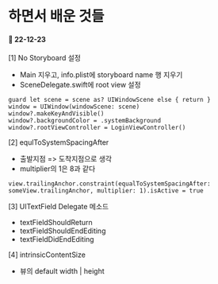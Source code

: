 # 하면서 배운 것들

#### 🥑 22-12-23

[1] No Storyboard 설정
- Main 지우고, info.plist에 storyboard name 행 지우기
- SceneDelegate.swift에 root view 설정
```
guard let scene = scene as? UIWindowScene else { return }
window = UIWindow(windowScene: scene)
window?.makeKeyAndVisible()
window?.backgroundColor = .systemBackground
window?.rootViewController = LoginViewController()
```
[2] equlToSystemSpacingAfter
- 출발지점 => 도착지점으로 생각
- multiplier의 1은 8과 같다
```
view.trailingAnchor.constraint(equalToSystemSpacingAfter: someView.trailingAnchor, multiplier: 1).isActive = true
```

[3] UITextField Delegate 메소드
- textFieldShouldReturn
- textFieldShouldEndEditing
- textFieldDidEndEditing

[4] intrinsicContentSize
- 뷰의 default width | height
